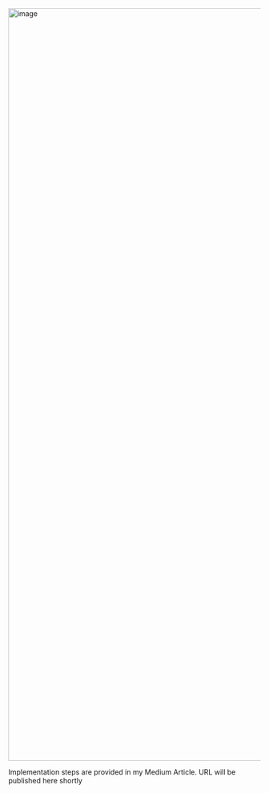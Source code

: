 <img width="1556" height="1500" alt="image" src="https://github.com/user-attachments/assets/fe767541-4069-44d7-b498-0f8417e352ba" />


Implementation steps are provided in my Medium Article. URL will be published here shortly
